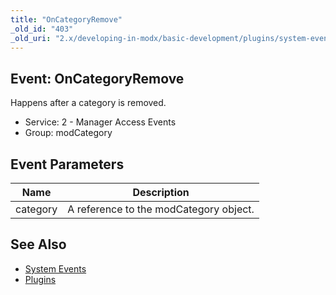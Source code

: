 ```yaml
---
title: "OnCategoryRemove"
_old_id: "403"
_old_uri: "2.x/developing-in-modx/basic-development/plugins/system-events/oncategoryremove"
---
```


## Event: OnCategoryRemove

Happens after a category is removed.

- Service: 2 - Manager Access Events
- Group: modCategory

## Event Parameters

| Name     | Description                            |
| -------- | -------------------------------------- |
| category | A reference to the modCategory object. |

## See Also

- [System Events](extending-modx/plugins/system-events "System Events")
- [Plugins](extending-modx/plugins "Plugins")
